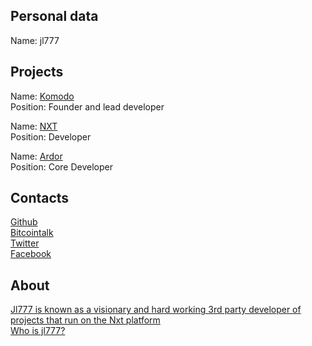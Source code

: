 ## Personal data   
Name: jl777 
## Projects
Name: [Komodo](../projects/komodo.md)  
Position: Founder and lead developer   
  
Name: [NXT](../project/nxt.md)  
Position: Developer  
  
Name: [Ardor](../projects/ardor.md)   
Position: Core Developer  
## Contacts
[Github](https://github.com/jl777)  
[Bitcointalk](https://bitcointalk.org/index.php?action=profile;u=177323)   
[Twitter](https://twitter.com/jl777news)  
[Facebook](https://www.facebook.com/jl777official/)  
## About
[Jl777 is known as a visionary and hard working 3rd party developer of projects that run on the Nxt platform](https://www.nxter.org/meet-james-jl777-nxtinside-supernet/)  
[Who is jl777?](http://blog.bluemeanie.net/2014/10/nxtautodac-jl777-stolen-nxt.html)
